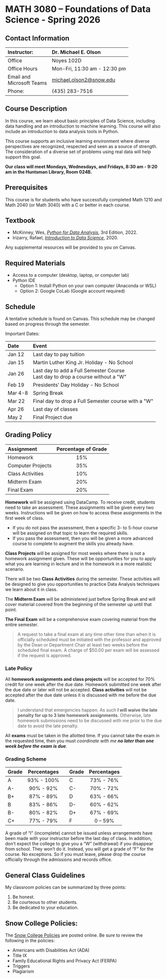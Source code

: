 # MATH 3080 – Foundations of Data Science - Spring 2026

## Contact Information
| Instructor:                  | Dr. Michael E. Olson         |
| :----------                  | :---------------------       |
| Office                       | Noyes 102D                   |
| Office Hours                 | Mon-Fri, 11:30 am - 12:30 pm |
| Email and<br>Microsoft Teams | michael.olson2@snow.edu      |
| Phone:                       | (435) 283-7516               |

## Course Description
In this course, we learn about basic principles of Data Science, including data handling and an introduction to machine learning. This course will also include an introduction to data analysis tools in Python.

This course supports an inclusive learning environment where diverse perspectives are recognized, respected and seen as a source of strength. The consideration of a diverse set of problems using real data will help support this goal.

__Our class will meet Mondays, Wednesdays, and Fridays, 8:30 am - 9:20 am in the Huntsman Library, Room 024B.__

## Prerequisites
This course is for students who have successfully completed Math 1210 and Math 2040 (or Math 3040) with a C or better in each course.

## Textbook
* McKinney, Wes, [*Python for Data Analysis*](https://wesmckinney.com/book/), 3rd Edition, 2022.
* Irizarry, Rafael, [*Introduction to Data Science*](https://rafalab.dfci.harvard.edu/dsbook-part-1/), 2020.

Any supplemental resources will be provided to you on Canvas.

## Required Materials
* Access to a computer (desktop, laptop, or computer lab)
* Python IDE
    * Option 1: Install Python on your own computer (Anaconda or WSL)
    * Option 2: Google CoLab (Google account required)

## Schedule
A tentative schedule is found on Canvas. This schedule may be changed based on progress through the semester.

Important Dates:

| Date     | Event                                                                             |
| :------- | :-------------------------------------------------------------------------------- |
| Jan 12   | Last day to pay tuition                                                           |
| Jan 15   | Martin Luther King Jr. Holiday - No School                                        |
| Jan 26   | Last day to add a Full Semester Course<br>Last day to drop a course without a "W" |
| Feb 19   | Presidents' Day Holiday - No School                                               |
| Mar 4-8  | Spring Break                                                                      |
| Mar 22   | Final day to drop a Full Semester course with a "W"                               |
| Apr 26   | Last day of classes                                                               |
| May 2    | Final Project due                                                                 |

## Grading Policy
| Assignment	      | Percentage of Grade |
| :---------------- | :-----------------: |
| Homework	        | 15%                 |
| Computer Projects | 35%                 |
| Class Activities  | 10%                 |
| Midterm Exam      | 20%                 |
| Final Exam	    | 20%                 |

__Homework__ will be assigned using DataCamp. To receive credit, students need to take an assessment. These assignments will be given every two weeks. Instructions will be given on how to access these assignments in the first week of class.
* If you do not pass the assessment, then a specific 3- to 5-hour course will be assigned on that topic to learn the required skills.
* If you pass the assessment, then you will be given a more advanced course to complete to augment the skills you already have.

__Class Projects__ will be assigned for most weeks where there is not a homework assignment given. These will be opportunities for you to apply what you are learning in lecture and in the homework in a more realistic scenario.

There will be two __Class Activities__ during the semester. These activities will be designed to give you opportunities to practice Data Analysis techniques we learn about it in class. <!--These will consist of competitions administered on DataCamp. You are encouraged to participate in these competitions during the semester and afterwards. They are excellent ways to practice learned skills and to pick up new skills.-->

The __Midterm Exam__ will be administered just before Spring Break and will cover material covered from the beginning of the semester up until that point. <!--Expect a variety of questions from multiple choice, short answer, and programming questions.-->

__The Final Exam__ will be a comprehensive exam covering material from the entire semester. <!--Expect a variety of questions from multiple choice, short answer, and programming questions.-->

> A request to take a final exam at any time other time than when it is officially scheduled must be initiated with the professor and approved by the Dean or Department Chair at least two weeks before the scheduled final exam. A charge of $50.00 per exam will be assessed if the request is approved.

### Late Policy
All __homework assignments and class projects__ will be accepted for 70% credit for one week after the due date. Homework submitted one week after the due date or later will not be accepted. __Class activities__ will not be accepted after the due date unless it is discussed with me before the due date.

> I understand that emergencies happen. As such __I will waive the late penalty for up to 3 late homework assignments__. Otherwise, late homework submissions need to be discussed with me prior to the due date to avoid the late penalty.

All __exams__ must be taken in the allotted time. If you cannot take the exam in the requested time, then you must *coordinate with me __no later than one week before the exam is due__*.

### Grading Scheme
| Grade	| Percentages |   | Grade | Percentages |
| :---  | :---:       |---| :---  | :---:       |
| A	    | 93% - 100%  |   | C     | 73% - 76%   |
| A-  	| 90% - 92%   |   | C-    | 70% - 72%   |
| B+	| 87% - 89%   |   | D     | 63% - 66%   |
| B     | 83% - 86%   |   | D-    | 60% - 62%   |
| B-	| 80% - 82%   |   | D+    | 67% - 69%   |
| C+    | 77% - 79%   |   | F     | 0 – 59%     |

A grade of “I” (incomplete) cannot be issued unless arrangements have been made with your instructor before the last day of class. In addition, don’t expect the college to give you a “W” (withdrawal) if you disappear from school. They won’t do it. Instead, you will get a grade of “F” for the course. No exceptions. So if you must leave, please drop the course officially through the admissions and records office.

## General Class Guidelines
My classroom policies can be summarized by three points:
1. Be honest.
2. Be courteous to other students.
3. Be dedicated to your education.

## Snow College Policies:
The [Snow College Policies](https://snow.instructure.com/courses/474797) are posted online. Be sure to review the following in the policies:
* Americans with Disabilities Act (ADA)
* Title IX
* Family Educational Rights and Privacy Act (FERPA)
* Triggers
* Plagiarism